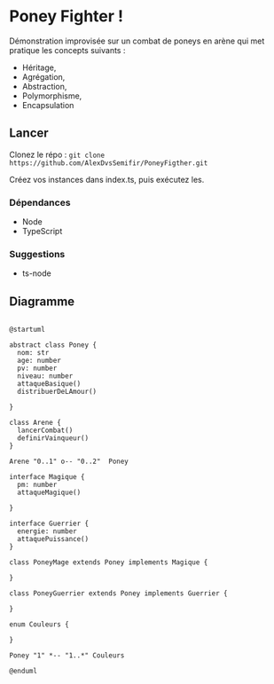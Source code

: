 # Poney Fighter !

Démonstration improvisée sur un combat de poneys en arène qui met pratique les concepts suivants : 

- Héritage,
- Agrégation,
- Abstraction,
- Polymorphisme,
- Encapsulation

## Lancer


Clonez le répo : `git clone https://github.com/AlexDvsSemifir/PoneyFigther.git `

Créez vos instances dans index.ts, puis exécutez les.


### Dépendances


- Node
- TypeScript


### Suggestions


- ts-node


## Diagramme


```plantuml

@startuml

abstract class Poney {
  nom: str
  age: number
  pv: number
  niveau: number
  attaqueBasique()
  distribuerDeLAmour()

}

class Arene {
  lancerCombat()
  definirVainqueur()
}

Arene "0..1" o-- "0..2"  Poney

interface Magique {
  pm: number
  attaqueMagique()

}

interface Guerrier {
  energie: number
  attaquePuissance()
}

class PoneyMage extends Poney implements Magique {

}

class PoneyGuerrier extends Poney implements Guerrier {

}

enum Couleurs {

}

Poney "1" *-- "1..*" Couleurs

@enduml
```
